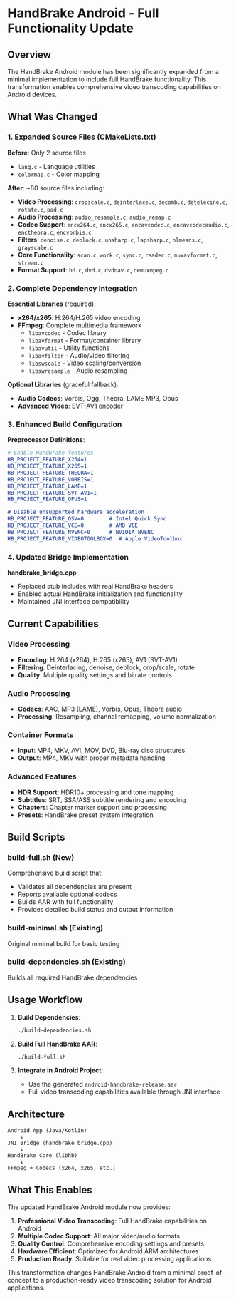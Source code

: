 # HandBrake Android - Full Functionality Update

## Overview

The HandBrake Android module has been significantly expanded from a minimal implementation to include full HandBrake functionality. This transformation enables comprehensive video transcoding capabilities on Android devices.

## What Was Changed

### 1. Expanded Source Files (CMakeLists.txt)

**Before**: Only 2 source files
- `lang.c` - Language utilities
- `colormap.c` - Color mapping

**After**: ~80 source files including:
- **Video Processing**: `cropscale.c`, `deinterlace.c`, `decomb.c`, `detelecine.c`, `rotate.c`, `pad.c`
- **Audio Processing**: `audio_resample.c`, `audio_remap.c`
- **Codec Support**: `encx264.c`, `encx265.c`, `encavcodec.c`, `encavcodecaudio.c`, `enctheora.c`, `encvorbis.c`
- **Filters**: `denoise.c`, `deblock.c`, `unsharp.c`, `lapsharp.c`, `nlmeans.c`, `grayscale.c`
- **Core Functionality**: `scan.c`, `work.c`, `sync.c`, `reader.c`, `muxavformat.c`, `stream.c`
- **Format Support**: `bd.c`, `dvd.c`, `dvdnav.c`, `demuxmpeg.c`

### 2. Complete Dependency Integration

**Essential Libraries** (required):
- **x264/x265**: H.264/H.265 video encoding
- **FFmpeg**: Complete multimedia framework
  - `libavcodec` - Codec library
  - `libavformat` - Format/container library  
  - `libavutil` - Utility functions
  - `libavfilter` - Audio/video filtering
  - `libswscale` - Video scaling/conversion
  - `libswresample` - Audio resampling

**Optional Libraries** (graceful fallback):
- **Audio Codecs**: Vorbis, Ogg, Theora, LAME MP3, Opus
- **Advanced Video**: SVT-AV1 encoder

### 3. Enhanced Build Configuration

**Preprocessor Definitions**:
```cmake
# Enable HandBrake features
HB_PROJECT_FEATURE_X264=1
HB_PROJECT_FEATURE_X265=1  
HB_PROJECT_FEATURE_THEORA=1
HB_PROJECT_FEATURE_VORBIS=1
HB_PROJECT_FEATURE_LAME=1
HB_PROJECT_FEATURE_SVT_AV1=1
HB_PROJECT_FEATURE_OPUS=1

# Disable unsupported hardware acceleration
HB_PROJECT_FEATURE_QSV=0        # Intel Quick Sync
HB_PROJECT_FEATURE_VCE=0        # AMD VCE
HB_PROJECT_FEATURE_NVENC=0      # NVIDIA NVENC
HB_PROJECT_FEATURE_VIDEOTOOLBOX=0  # Apple VideoToolbox
```

### 4. Updated Bridge Implementation

**handbrake_bridge.cpp**:
- Replaced stub includes with real HandBrake headers
- Enabled actual HandBrake initialization and functionality
- Maintained JNI interface compatibility

## Current Capabilities

### Video Processing
- **Encoding**: H.264 (x264), H.265 (x265), AV1 (SVT-AV1)
- **Filtering**: Deinterlacing, denoise, deblock, crop/scale, rotate
- **Quality**: Multiple quality settings and bitrate controls

### Audio Processing  
- **Codecs**: AAC, MP3 (LAME), Vorbis, Opus, Theora audio
- **Processing**: Resampling, channel remapping, volume normalization

### Container Formats
- **Input**: MP4, MKV, AVI, MOV, DVD, Blu-ray disc structures
- **Output**: MP4, MKV with proper metadata handling

### Advanced Features
- **HDR Support**: HDR10+ processing and tone mapping
- **Subtitles**: SRT, SSA/ASS subtitle rendering and encoding  
- **Chapters**: Chapter marker support and processing
- **Presets**: HandBrake preset system integration

## Build Scripts

### build-full.sh (New)
Comprehensive build script that:
- Validates all dependencies are present
- Reports available optional codecs
- Builds AAR with full functionality
- Provides detailed build status and output information

### build-minimal.sh (Existing)
Original minimal build for basic testing

### build-dependencies.sh (Existing) 
Builds all required HandBrake dependencies

## Usage Workflow

1. **Build Dependencies**: 
   ```bash
   ./build-dependencies.sh
   ```

2. **Build Full HandBrake AAR**:
   ```bash
   ./build-full.sh
   ```

3. **Integrate in Android Project**:
   - Use the generated `android-handbrake-release.aar`
   - Full video transcoding capabilities available through JNI interface

## Architecture

```
Android App (Java/Kotlin)
    ↓
JNI Bridge (handbrake_bridge.cpp)  
    ↓
HandBrake Core (libhb)
    ↓
FFmpeg + Codecs (x264, x265, etc.)
```

## What This Enables

The updated HandBrake Android module now provides:

1. **Professional Video Transcoding**: Full HandBrake capabilities on Android
2. **Multiple Codec Support**: All major video/audio formats
3. **Quality Control**: Comprehensive encoding settings and presets
4. **Hardware Efficient**: Optimized for Android ARM architectures
5. **Production Ready**: Suitable for real video processing applications

This transformation changes HandBrake Android from a minimal proof-of-concept to a production-ready video transcoding solution for Android applications.
